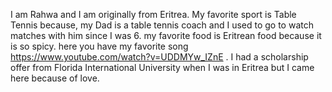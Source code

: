I am Rahwa and I am originally from Eritrea.
My favorite sport is Table Tennis because, my Dad is a table tennis coach and I used to go to watch matches with him since I was 6.
my favorite food is Eritrean food because it is so spicy.
here you have my favorite song https://www.youtube.com/watch?v=UDDMYw_IZnE .
I had a scholarship offer from Florida International University when I was in Eritrea but I came here because of love.
